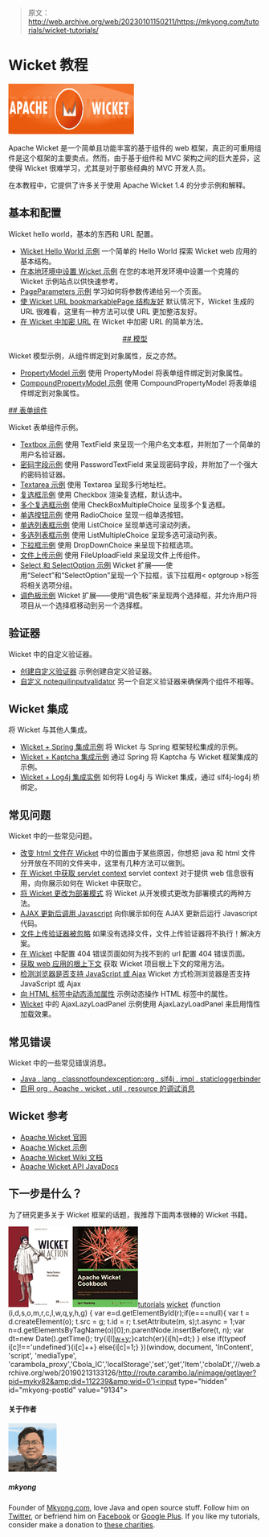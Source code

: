 > 原文：<http://web.archive.org/web/20230101150211/https://mkyong.com/tutorials/wicket-tutorials/>

# Wicket 教程

![wicket tutorial](img/cf2dbc2f55dc7f08242fefdd4e76eff7.png "wicket-tutorials")

Apache Wicket 是一个简单且功能丰富的基于组件的 web 框架，真正的可重用组件是这个框架的主要卖点。然而，由于基于组件和 MVC 架构之间的巨大差异，这使得 Wicket 很难学习，尤其是对于那些经典的 MVC 开发人员。

在本教程中，它提供了许多关于使用 Apache Wicket 1.4 的分步示例和解释。

## 基本和配置

Wicket hello world，基本的东西和 URL 配置。

*   [Wicket Hello World 示例](http://web.archive.org/web/20190213133126/http://www.mkyong.com/wicket/wicket-hello-world-example-with-maven-tutorial/)
    一个简单的 Hello World 探索 Wicket web 应用的基本结构。
*   [在本地环境中设置 Wicket 示例](http://web.archive.org/web/20190213133126/http://www.mkyong.com/wicket/how-do-setup-wicket-examples-in-eclipse/)
    在您的本地开发环境中设置一个克隆的 Wicket 示例站点以供快速参考。
*   [PageParameters 示例](http://web.archive.org/web/20190213133126/http://www.mkyong.com/wicket/wicket-pageparameters-example/)
    学习如何将参数传递给另一个页面。
*   [使 Wicket URL bookmarkablePage 结构友好](http://web.archive.org/web/20190213133126/http://www.mkyong.com/wicket/how-do-change-wicket-url-bookmarkablepage-structure-url-mounting/)
    默认情况下，Wicket 生成的 URL 很难看，这里有一种方法可以使 URL 更加整洁友好。
*   [在 Wicket 中加密 URL](http://web.archive.org/web/20190213133126/http://www.mkyong.com/wicket/how-do-encrypt-encode-url-in-wicket/)
    在 Wicket 中加密 URL 的简单方法。

 <ins class="adsbygoogle" style="display:block; text-align:center;" data-ad-format="fluid" data-ad-layout="in-article" data-ad-client="ca-pub-2836379775501347" data-ad-slot="6894224149">## 模型

Wicket 模型示例，从组件绑定到对象属性，反之亦然。

*   [PropertyModel 示例](http://web.archive.org/web/20190213133126/http://www.mkyong.com/wicket/wicket-propertymodel-example/)
    使用 PropertyModel 将表单组件绑定到对象属性。
*   [CompoundPropertyModel 示例](http://web.archive.org/web/20190213133126/http://www.mkyong.com/wicket/wicket-compoundpropertymodel-example/)
    使用 CompoundPropertyModel 将表单组件绑定到对象属性。

 <ins class="adsbygoogle" style="display:block" data-ad-client="ca-pub-2836379775501347" data-ad-slot="8821506761" data-ad-format="auto" data-ad-region="mkyongregion">## 表单组件

Wicket 表单组件示例。

*   [Textbox 示例](http://web.archive.org/web/20190213133126/http://www.mkyong.com/wicket/wicket-textbox-example/)
    使用 TextField 来呈现一个用户名文本框，并附加了一个简单的用户名验证器。
*   [密码字段示例](http://web.archive.org/web/20190213133126/http://www.mkyong.com/wicket/wicket-password-field-example/)
    使用 PasswordTextField 来呈现密码字段，并附加了一个强大的密码验证器。
*   [Textarea 示例](http://web.archive.org/web/20190213133126/http://www.mkyong.com/wicket/wicket-textarea-example/)
    使用 Textarea 呈现多行地址栏。
*   [复选框示例](http://web.archive.org/web/20190213133126/http://www.mkyong.com/wicket/wicket-checkbox-example/)
    使用 Checkbox 渲染复选框，默认选中。
*   [多个复选框示例](http://web.archive.org/web/20190213133126/http://www.mkyong.com/wicket/wicket-multiple-checkboxes-example-checkboxmultiplechoice/)
    使用 CheckBoxMultipleChoice 呈现多个复选框。
*   [单选按钮示例](http://web.archive.org/web/20190213133126/http://www.mkyong.com/wicket/wicket-radio-buttons-example-radiochoice/)
    使用 RadioChoice 呈现一组单选按钮。
*   [单选列表框示例](http://web.archive.org/web/20190213133126/http://www.mkyong.com/wicket/wicket-listchoice-example/)
    使用 ListChoice 呈现单选可滚动列表。
*   [多选列表框示例](http://web.archive.org/web/20190213133126/http://www.mkyong.com/wicket/wicket-listmultiplechoice-example/)
    使用 ListMultipleChoice 呈现多选可滚动列表。
*   [下拉框示例](http://web.archive.org/web/20190213133126/http://www.mkyong.com/wicket/wicket-dropdown-box-example-dropdownchoice/)
    使用 DropDownChoice 来呈现下拉框选项。
*   [文件上传示例](http://web.archive.org/web/20190213133126/http://www.mkyong.com/wicket/wicket-file-upload-example/)
    使用 FileUploadField 来呈现文件上传组件。
*   [Select 和 SelectOption 示例](http://web.archive.org/web/20190213133126/http://www.mkyong.com/wicket/wicket-select-example/)
    Wicket 扩展——使用“Select”和“SelectOption”呈现一个下拉框，该下拉框用< optgroup >标签将相关选项分组。
*   [调色板示例](http://web.archive.org/web/20190213133126/http://www.mkyong.com/wicket/wicket-palette-example/)
    Wicket 扩展——使用“调色板”来呈现两个选择框，并允许用户将项目从一个选择框移动到另一个选择框。

## 验证器

Wicket 中的自定义验证器。

*   [创建自定义验证器](http://web.archive.org/web/20190213133126/http://www.mkyong.com/wicket/create-custom-validator-in-wicket/)
    示例创建自定义验证器。
*   [自定义 notequilinputvalidator](http://web.archive.org/web/20190213133126/http://www.mkyong.com/wicket/notequalinputvalidator-in-wicket/)
    另一个自定义验证器来确保两个组件不相等。

## Wicket 集成

将 Wicket 与其他人集成。

*   [Wicket + Spring 集成示例](http://web.archive.org/web/20190213133126/http://www.mkyong.com/wicket/wicket-spring-integration-example/)
    将 Wicket 与 Spring 框架轻松集成的示例。
*   [Wicket + Kaptcha 集成示例](http://web.archive.org/web/20190213133126/http://www.mkyong.com/wicket/how-do-integrate-kaptcha-in-wicket-solution/)
    通过 Spring 将 Kaptcha 与 Wicket 框架集成的示例。
*   [Wicket + Log4j 集成实例](http://web.archive.org/web/20190213133126/http://www.mkyong.com/wicket/wicket-log4j-integration-example/)
    如何将 Log4j 与 Wicket 集成，通过 slf4j-log4j 桥绑定。

## 常见问题

Wicket 中的一些常见问题。

*   [改变 html 文件在 Wicket](http://web.archive.org/web/20190213133126/http://www.mkyong.com/wicket/how-do-change-the-html-file-location-wicket/)
    中的位置由于某些原因，你想把 java 和 html 文件分开放在不同的文件夹中，这里有几种方法可以做到。
*   [在 Wicket 中获取 servlet context](http://web.archive.org/web/20190213133126/http://www.mkyong.com/wicket/how-do-get-servletcontext-in-wicket/)
    servlet context 对于提供 web 信息很有用，向你展示如何在 Wicket 中获取它。
*   [将 Wicket 更改为部署模式](http://web.archive.org/web/20190213133126/http://www.mkyong.com/wicket/how-to-change-wicket-to-deployment-mode/)
    将 Wicket 从开发模式更改为部署模式的两种方法。
*   [AJAX 更新后调用 Javascript](http://web.archive.org/web/20190213133126/http://www.mkyong.com/wicket/how-to-call-javscript-after-ajax-update-wicket/)
    向你展示如何在 AJAX 更新后运行 Javascript 代码。
*   [文件上传验证器被忽略](http://web.archive.org/web/20190213133126/http://www.mkyong.com/wicket/wicket-fileupload-validator-is-not-execute/)
    如果没有选择文件，文件上传验证器将不执行！解决方案。
*   [在 Wicket](http://web.archive.org/web/20190213133126/http://www.mkyong.com/wicket/how-do-configure-404-error-page-in-wicket-solution/)
    中配置 404 错误页面如何为找不到的 url 配置 404 错误页面。
*   [获取 web 应用的根上下文](http://web.archive.org/web/20190213133126/http://www.mkyong.com/wicket/how-do-get-root-context-of-a-web-application-in-wicket/)
    获取 Wicket 项目根上下文的常用方法。
*   [检测浏览器是否支持 JavaScript 或 Ajax](http://web.archive.org/web/20190213133126/http://www.mkyong.com/wicket/how-do-detect-browser-javascript-or-ajax-disabled-in-wicket/)
    Wicket 方式检测浏览器是否支持 JavaScript 或 Ajax
*   [向 HTML 标签中动态添加属性](http://web.archive.org/web/20190213133126/http://www.mkyong.com/wicket/how-to-dynamic-add-attribute-to-a-html-tag-in-wicket/)
    示例动态操作 HTML 标签中的属性。
*   [Wicket](http://web.archive.org/web/20190213133126/http://www.mkyong.com/wicket/how-do-use-ajaxlazyloadpanel-in-wicket/)
    中的 AjaxLazyLoadPanel 示例使用 AjaxLazyLoadPanel 来启用惰性加载效果。

## 常见错误

Wicket 中的一些常见错误消息。

*   [Java . lang . classnotfoundexception:org . slf4j . impl . staticloggerbinder](http://web.archive.org/web/20190213133126/http://www.mkyong.com/wicket/java-lang-classnotfoundexception-org-slf4j-impl-staticloggerbinder/)
*   [启用 org . Apache . wicket . util . resource 的调试消息](http://web.archive.org/web/20190213133126/http://www.mkyong.com/wicket/enable-debug-messages-for-org-apache-wicket-util-resource/)

## Wicket 参考

*   [Apache Wicket 官网](http://web.archive.org/web/20190213133126/http://wicket.apache.org/ )
*   [Apache Wicket 示例](http://web.archive.org/web/20190213133126/http://wicketstuff.org/wicket14/)
*   [Apache Wicket Wiki 文档](http://web.archive.org/web/20190213133126/https://cwiki.apache.org/WICKET/framework-documentation.html )
*   [Apache Wicket API JavaDocs](http://web.archive.org/web/20190213133126/http://wicket.apache.org/apidocs/1.4/index.html?index-all.html)

## 下一步是什么？

为了研究更多关于 Wicket 框架的话题，我推荐下面两本很棒的 Wicket 书籍。

[![Wicket in Action](img/55e6c274be845d90bd268b22a64f4b7d.png)](http://web.archive.org/web/20190213133126/http://www.amazon.com/gp/product/1932394982/ref=as_li_tf_tl?ie=UTF8&tag=mkyong-recommend-20&linkCode=as2&camp=217153&creative=399353&creativeASIN=1932394982 "Wicket in Action")[![Apache Wicket Cookbook](img/f73b4808872c2f3c1171e3782048ba8e.png)](http://web.archive.org/web/20190213133126/http://www.amazon.com/gp/product/1849511608/ref=as_li_tf_tl?ie=UTF8&tag=mkyong-recommend-20&linkCode=as2&camp=217153&creative=399701&creativeASIN=1849511608 "Apache Wicket Cookbook")[tutorials](http://web.archive.org/web/20190213133126/http://www.mkyong.com/tag/tutorials/) [wicket](http://web.archive.org/web/20190213133126/http://www.mkyong.com/tag/wicket/)![](img/46f2dab6a653435cc16bd4aaebc909ac.png) (function (i,d,s,o,m,r,c,l,w,q,y,h,g) { var e=d.getElementById(r);if(e===null){ var t = d.createElement(o); t.src = g; t.id = r; t.setAttribute(m, s);t.async = 1;var n=d.getElementsByTagName(o)[0];n.parentNode.insertBefore(t, n); var dt=new Date().getTime(); try{i[l][w+y](h,i[l][q+y](h)+'&amp;'+dt);}catch(er){i[h]=dt;} } else if(typeof i[c]!=='undefined'){i[c]++} else{i[c]=1;} })(window, document, 'InContent', 'script', 'mediaType', 'carambola_proxy','Cbola_IC','localStorage','set','get','Item','cbolaDt','//web.archive.org/web/20190213133126/http://route.carambo.la/inimage/getlayer?pid=myky82&amp;did=112239&amp;wid=0')<input type="hidden" id="mkyong-postId" value="9134">

#### 关于作者

![author image](img/323be320a5d128ff5a25e6741643e1eb.png)

##### mkyong

Founder of [Mkyong.com](http://web.archive.org/web/20190213133126/http://mkyong.com/), love Java and open source stuff. Follow him on [Twitter](http://web.archive.org/web/20190213133126/https://twitter.com/mkyong), or befriend him on [Facebook](http://web.archive.org/web/20190213133126/http://www.facebook.com/java.tutorial) or [Google Plus](http://web.archive.org/web/20190213133126/https://plus.google.com/110948163568945735692?rel=author). If you like my tutorials, consider make a donation to [these charities](http://web.archive.org/web/20190213133126/http://www.mkyong.com/blog/donate-to-charity/).</ins></ins>
